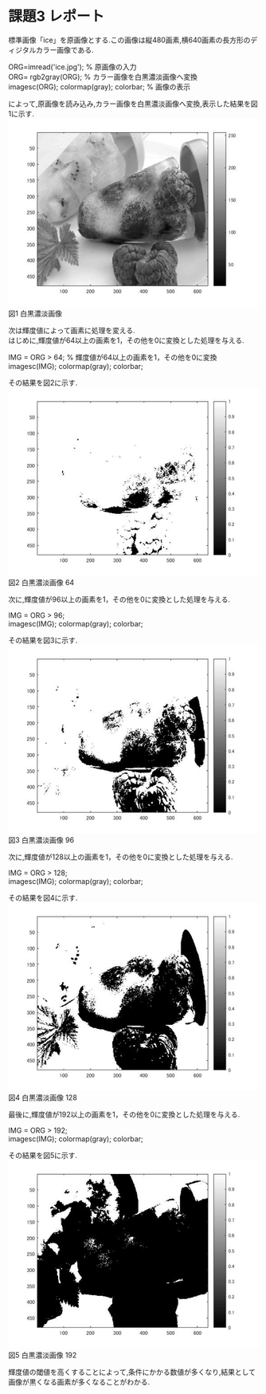 # 課題3 レポート

標準画像「ice」を原画像とする.この画像は縦480画素,横640画素の長方形のディジタルカラー画像である.  

ORG=imread('ice.jpg'); % 原画像の入力  
ORG= rgb2gray(ORG); % カラー画像を白黒濃淡画像へ変換  
imagesc(ORG); colormap(gray); colorbar; % 画像の表示  

によって,原画像を読み込み,カラー画像を白黒濃淡画像へ変換,表示した結果を図1に示す.  
![白黒濃淡画像](https://github.com/MakotoSaito/lecture_image_processing/blob/master/Kekka/kadai03/kadai3_0_noutan.jpg?waw=true)  
図1 白黒濃淡画像  


次は輝度値によって画素に処理を変える.  
はじめに,輝度値が64以上の画素を1，その他を0に変換とした処理を与える.  

IMG = ORG > 64; % 輝度値が64以上の画素を1，その他を0に変換
imagesc(IMG); colormap(gray); colorbar;  

その結果を図2に示す.  
![白黒濃淡画像 64](https://github.com/MakotoSaito/lecture_image_processing/blob/master/Kekka/kadai03/kadai3_64.jpg?waw=true)  
図2 白黒濃淡画像 64  


次に,輝度値が96以上の画素を1，その他を0に変換とした処理を与える.  

IMG = ORG > 96;  
imagesc(IMG); colormap(gray); colorbar;  

その結果を図3に示す.  
![白黒濃淡画像 96](https://github.com/MakotoSaito/lecture_image_processing/blob/master/Kekka/kadai03/kadai3_96.jpg?waw=true)  
図3 白黒濃淡画像 96  

次に,輝度値が128以上の画素を1，その他を0に変換とした処理を与える.  

IMG = ORG > 128;  
imagesc(IMG); colormap(gray); colorbar;  

その結果を図4に示す.  
![白黒濃淡画像 128](https://github.com/MakotoSaito/lecture_image_processing/blob/master/Kekka/kadai03/kadai3_128.jpg?waw=true)  
図4 白黒濃淡画像 128  

最後に,輝度値が192以上の画素を1，その他を0に変換とした処理を与える.  

IMG = ORG > 192;  
imagesc(IMG); colormap(gray); colorbar;  

その結果を図5に示す.  
![白黒濃淡画像 192](https://github.com/MakotoSaito/lecture_image_processing/blob/master/Kekka/kadai03/kadai3_192.jpg?waw=true)  
図5 白黒濃淡画像 192  

輝度値の閾値を高くすることによって,条件にかかる数値が多くなり,結果として画像が黒くなる画素が多くなることがわかる.  
